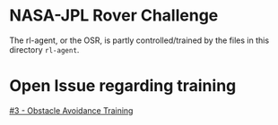# NASA-JPL Rover Challenge
The rl-agent, or the OSR, is partly controlled/trained by the files in this directory ```rl-agent```. 

# Open Issue regarding training
[#3 - Obstacle Avoidance Training](https://github.com/EXYNOS-999/AWS_JPL_OSR_DRL/issues/3)
